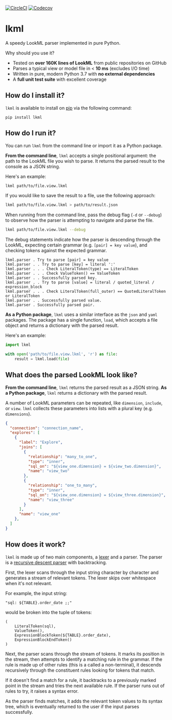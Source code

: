 [![CircleCI](https://img.shields.io/circleci/build/github/joshtemple/lkml.svg)](https://circleci.com/gh/joshtemple/lkml)
[![Codecov](https://img.shields.io/codecov/c/github/joshtemple/lkml.svg)](https://codecov.io/gh/joshtemple/lkml)

# lkml

A speedy LookML parser implemented in pure Python.

Why should you use it?
- Tested on **over 160K lines of LookML** from public repositories on GitHub
- Parses a typical view or model file in < **10 ms** (excludes I/O time)
- Written in pure, modern Python 3.7 with **no external dependencies**
- A **full unit test suite** with excellent coverage

## How do I install it?

`lkml` is available to install on [pip](https://pypi.org/project/lkml/) via the following command:

```
pip install lkml
```

## How do I run it?

You can run `lkml` from the command line or import it as a Python package.

**From the command line**, `lkml` accepts a single positional argument: the path to the LookML file you wish to parse. It returns the parsed result to the console as a JSON string.

Here's an example:

```bash
lkml path/to/file.view.lkml
```

If you would like to save the result to a file, use the following approach:

```bash
lkml path/to/file.view.lkml > path/to/result.json
```

When running from the command line, pass the debug flag (`-d` or `--debug`) to observe how the parser is attempting to navigate and parse the file.

```bash
lkml path/to/file.view.lkml --debug
```

The debug statements indicate how the parser is descending through the LookML, expecting certain grammar (e.g. `[pair] = key value`), and checking tokens against the expected grammar.

```
lkml.parser . Try to parse [pair] = key value
lkml.parser . . Try to parse [key] = literal ':'
lkml.parser . . . Check LiteralToken(type) == LiteralToken
lkml.parser . . . Check ValueToken() == ValueToken
lkml.parser . . Successfully parsed key.
lkml.parser . . Try to parse [value] = literal / quoted_literal / expression_block
lkml.parser . . . Check LiteralToken(full_outer) == QuotedLiteralToken or LiteralToken
lkml.parser . . Successfully parsed value.
lkml.parser . Successfully parsed pair.
```

**As a Python package**, `lkml` uses a similar interface as the `json` and `yaml` packages. The package has a single function, `load`, which accepts a file object and returns a dictionary with the parsed result.

Here's an example:

```python
import lkml

with open('path/to/file.view.lkml', 'r') as file:
    result = lkml.load(file)
```

## What does the parsed LookML look like?

**From the command line**, `lkml` returns the parsed result as a JSON string. **As a Python package**, `lkml` returns a dictionary with the parsed result.

A number of LookML parameters can be repeated, like `dimension`, `include`, or `view`. `lkml` collects these parameters into lists with a plural key (e.g. `dimensions`).

```json
{
  "connection": "connection_name",
  "explores": [
    {
      "label": "Explore",
      "joins": [
        {
          "relationship": "many_to_one",
          "type": "inner",
          "sql_on": "${view_one.dimension} = ${view_two.dimension}",
          "name": "view_two"
        },
        {
          "relationship": "one_to_many",
          "type": "inner",
          "sql_on": "${view_one.dimension} = ${view_three.dimension}",
          "name": "view_three"
        }
      ],
      "name": "view_one"
    },
  ]
}
```

## How does it work?

`lkml` is made up of two main components, a [lexer](https://en.wikipedia.org/wiki/Lexical_analysis) and a parser. The parser is a [recursive descent parser](https://en.wikipedia.org/wiki/Recursive_descent_parser) with backtracking.

First, the lexer scans through the input string character by character and generates a stream of relevant tokens. The lexer skips over whitespace when it's not relevant.

For example, the input string:

```
"sql: ${TABLE}.order_date ;;"
```

would be broken into the tuple of tokens:

 ```
 (
     LiteralToken(sql),
     ValueToken(),
     ExpressionBlockToken(${TABLE}.order_date),
     ExpressionBlockEndToken()
 )
 ```

 Next, the parser scans through the stream of tokens. It marks its position in the stream, then attempts to identify a matching rule in the grammar. If the rule is made up of other rules (this is a called a non-terminal), it descends recursively through the constituent rules looking for tokens that match.

 If it doesn't find a match for a rule, it backtracks to a previously marked point in the stream and tries the next available rule. If the parser runs out of rules to try, it raises a syntax error.

 As the parser finds matches, it adds the relevant token values to its syntax tree, which is eventually returned to the user if the input parses successfully.
